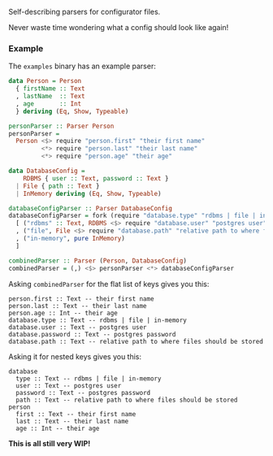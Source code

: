 Self-describing parsers for configurator files.

Never waste time wondering what a config should look like again!

### Example
The `examples` binary has an example parser:

```haskell
data Person = Person
  { firstName :: Text
  , lastName  :: Text
  , age       :: Int
  } deriving (Eq, Show, Typeable)

personParser :: Parser Person
personParser =
  Person <$> require "person.first" "their first name"
         <*> require "person.last" "their last name"
         <*> require "person.age" "their age"

data DatabaseConfig =
    RDBMS { user :: Text, password :: Text }
  | File { path :: Text }
  | InMemory deriving (Eq, Show, Typeable)

databaseConfigParser :: Parser DatabaseConfig
databaseConfigParser = fork (require "database.type" "rdbms | file | in-memory") $
  [ ("rdbms" :: Text, RDBMS <$> require "database.user" "postgres user" <*> require "database.password" "postgres password")
  , ("file", File <$> require "database.path" "relative path to where files should be stored")
  , ("in-memory", pure InMemory)
  ]

combinedParser :: Parser (Person, DatabaseConfig)
combinedParser = (,) <$> personParser <*> databaseConfigParser
```

Asking `combinedParser` for the flat list of keys gives you this:
```
person.first :: Text -- their first name
person.last :: Text -- their last name
person.age :: Int -- their age
database.type :: Text -- rdbms | file | in-memory
database.user :: Text -- postgres user
database.password :: Text -- postgres password
database.path :: Text -- relative path to where files should be stored
```

Asking it for nested keys gives you this:
```
database
  type :: Text -- rdbms | file | in-memory
  user :: Text -- postgres user
  password :: Text -- postgres password
  path :: Text -- relative path to where files should be stored
person
  first :: Text -- their first name
  last :: Text -- their last name
  age :: Int -- their age
```

**This is all still very WIP!**